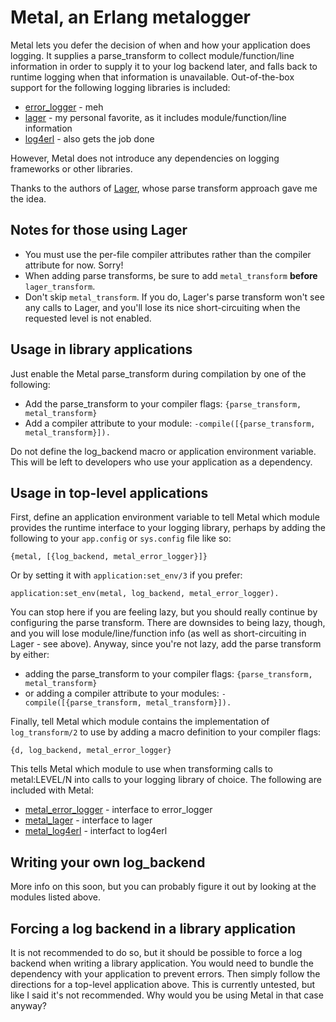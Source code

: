 # Metal, an Erlang metalogger #

Metal lets you defer the decision of when and how your application does logging. It supplies a parse_transform to collect module/function/line information in order to supply it to your log backend later, and falls back to runtime logging when that information is unavailable. Out-of-the-box support for the following logging libraries is included:

* [error_logger](http://www.erlang.org/doc/man/error_logger.html) - meh
* [lager](https://github.com/basho/lager) - my personal favorite, as it includes module/function/line information
* [log4erl](https://github.com/ahmednawras/log4erl) - also gets the job done

However, Metal does not introduce any dependencies on logging frameworks or other libraries.

Thanks to the authors of [Lager](https://github.com/basho/lager), whose parse transform approach gave me the idea.

## Notes for those using Lager ##

* You must use the per-file compiler attributes rather than the compiler attribute for now. Sorry!
* When adding parse transforms, be sure to add `metal_transform` __before__ `lager_transform`.
* Don't skip `metal_transform`. If you do, Lager's parse transform won't see any calls to Lager, and you'll lose its nice short-circuiting when the requested level is not enabled.

## Usage in library applications ##

Just enable the Metal parse_transform during compilation by one of the following:

* Add the parse_transform to your compiler flags: `{parse_transform, metal_transform}`
* Add a compiler attribute to your module: `-compile([{parse_transform, metal_transform}]).`

Do not define the log_backend macro or application environment variable. This will be left to developers who use your application as a dependency.

## Usage in top-level applications ##

First, define an application environment variable to tell Metal which module provides the runtime interface to your logging library, perhaps by adding the following to your `app.config` or `sys.config` file like so:

    {metal, [{log_backend, metal_error_logger}]}

Or by setting it with `application:set_env/3` if you prefer:

    application:set_env(metal, log_backend, metal_error_logger).

You can stop here if you are feeling lazy, but you should really continue by configuring the parse transform. There are downsides to being lazy, though, and you will lose module/line/function info (as well as short-circuiting in Lager - see above). Anyway, since you're not lazy, add the parse transform by either:

* adding the parse_transform to your compiler flags: `{parse_transform, metal_transform}`
* or adding a compiler attribute to your modules: `-compile([{parse_transform, metal_transform}]).`

Finally, tell Metal which module contains the implementation of `log_transform/2` to use by adding a macro definition to your compiler flags:

    {d, log_backend, metal_error_logger}

This tells Metal which module to use when transforming calls to metal:LEVEL/N into calls to your logging library of choice. The following are included with Metal:

* [metal_error_logger](https://github.com/seansawyer/metal/blob/master/src/metal_error_logger.erl) - interface to error_logger
* [metal_lager](https://github.com/seansawyer/metal/blob/master/src/metal_lager.erl) - interface to lager
* [metal_log4erl](https://github.com/seansawyer/metal/blob/master/src/metal_log4erl.erl) - interfact to log4erl

## Writing your own log_backend ##

More info on this soon, but you can probably figure it out by looking at the modules listed above.

## Forcing a log backend in a library application ##

It is not recommended to do so, but it should be possible to force a log backend when writing a library application. You would need to bundle the dependency with your application to prevent errors. Then simply follow the directions for a top-level application above. This is currently untested, but like I said it's not recommended. Why would you be using Metal in that case anyway?
